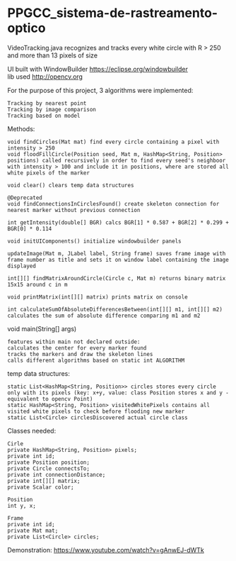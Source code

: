 # PPGCC_sistema-de-rastreamento-optico

VideoTracking.java recognizes and tracks every white circle with R > 250 and more than 13 pixels of size

UI built with WindowBuilder https://eclipse.org/windowbuilder <br />
lib used http://opencv.org

For the purpose of this project, 3 algorithms were implemented:

	Tracking by nearest point
	Tracking by image comparison
	Tracking based on model

Methods:

	void findCircles(Mat mat) find every circle containing a pixel with intensity > 250
	void floodFillCircle(Position seed, Mat m, HashMap<String, Position> positions) called recursively in order to find every seed's neighboor with intensity > 100 and include it in positions, where are stored all white pixels of the marker

	void clear() clears temp data structures

	@Deprecated
	void findConnectionsInCirclesFound() create skeleton connection for nearest marker without previous connection

	int getIntensity(double[] BGR) calcs BGR[1] * 0.587 + BGR[2] * 0.299 + BGR[0] * 0.114

	void initUIComponents() initialize windowbuilder panels

	updateImage(Mat m, JLabel label, String frame) saves frame image with frame number as title and sets it on window label containing the image displayed

	int[][] findMatrixAroundCircle(Circle c, Mat m) returns binary matrix 15x15 around c in m

	void printMatrix(int[][] matrix) prints matrix on console

	int calculateSumOfAbsoluteDifferencesBetween(int[][] m1, int[][] m2) calculates the sum of absolute difference comparing m1 and m2

void main(String[] args)

	features within main not declared outside:
	calculates the center for every marker found
	tracks the markers and draw the skeleton lines
	calls different algorithms based on static int ALGORITHM

temp data structures:

	static List<HashMap<String, Position>> circles stores every circle only with its pixels (key: x+y, value: class Position stores x and y - equivalent to opencv Point)
	static HashMap<String, Position> visitedWhitePixels contains all visited white pixels to check before flooding new marker
	static List<Circle> circlesDiscovered actual circle class


Classes needed:

	Cirle
	private HashMap<String, Position> pixels;
	private int id;
	private Position position;
	private Circle connectsTo;
	private int connectionDistance;
	private int[][] matrix;
	private Scalar color;

	Position
	int y, x;

	Frame
	private int id;
	private Mat mat;
	private List<Circle> circles;

Demonstration:
https://www.youtube.com/watch?v=gAnwEJ-dWTk